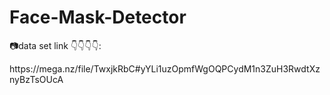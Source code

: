 # Face-Mask-Detector
📷data set link 👇👇👇👇:
<p>
https://mega.nz/file/TwxjkRbC#yYLi1uzOpmfWgOQPCydM1n3ZuH3RwdtXznyBzTsOUcA
 </p> 
